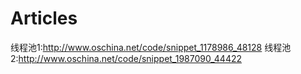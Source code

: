 # Articles

线程池1:http://www.oschina.net/code/snippet_1178986_48128
线程池2:http://www.oschina.net/code/snippet_1987090_44422

